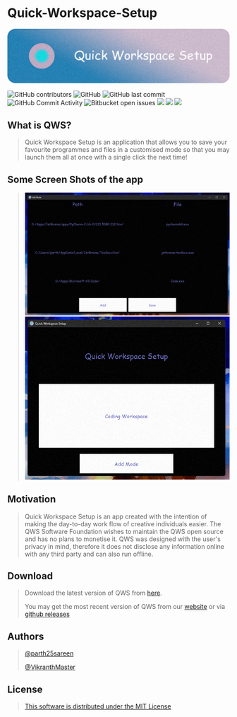 # Quick-Workspace-Setup

![](./Img/Banner.png)

![GitHub contributors](https://img.shields.io/github/contributors/parth25sareen/Quick-Workspace-Setup?color=9cf&style=for-the-badge)
![GitHub](https://img.shields.io/github/license/parth25sareen/Quick-Workspace-Setup?color=9cf&style=for-the-badge)
![GitHub last commit](https://img.shields.io/github/last-commit/parth25sareen/Quick-Workspace-Setup?color=9cf&style=for-the-badge)
![GitHub Commit Activity](https://img.shields.io/github/commit-activity/w/parth25sareen/quick-workspace-setup?color=9cf&style=for-the-badge)
![Bitbucket open issues](https://img.shields.io/bitbucket/issues/parth25sareen/Quick-Workspace-Setup?color=9cf&style=for-the-badge)
![](https://img.shields.io/github/languages/count/parth25sareen/quick-workspace-setup?logo=9cf&style=for-the-badge)
![](https://img.shields.io/github/pipenv/locked/python-version/parth25sareen/quick-workspace-setup?color=yellow&style=for-the-badge)
![](https://img.shields.io/github/repo-size/parth25sareen/quick-workspace-setup?color=success&style=for-the-badge)

## What is QWS?

> Quick Workspace Setup is an application that allows you to save your favourite programmes and files in a customised mode so that you may launch them all at once with a single click the next time!

## Some Screen Shots of the app

>![](./Img/Add_mode.png)
>![](./Img/Open_mode.png)

## Motivation
> Quick Workspace Setup is an app created with the intention of making the day-to-day work flow of creative individuals easier. The QWS Software Foundation wishes to maintain the QWS open source and has no plans to monetise it. QWS was designed with the user's privacy in mind, therefore it does not disclose any information online with any third party and can also run offline.

## Download

> Download the latest version of QWS from [here](https://github.com/parth25sareen/Quick-Workspace-Setup/releases/download/v1.0.0/QWS.Installer.exe).
>
> You may get the most recent version of QWS from our [website](https://parth25sareen.github.io/Quick-Workspace-Setup/website/home_1.0.0.html) or via [github releases](https://github.com/parth25sareen/Quick-Workspace-Setup/releases/tag/v1.0.0)

## Authors
>[@parth25sareen](https://github.com/parth25sareen)
> 
>[@VikranthMaster](https://github.com/VikranthMaster)

## License
>[This software is distributed under the MIT License](LICENSE)
